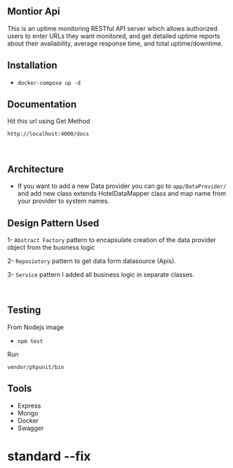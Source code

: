 ## Montior  Api
This is an uptime monitoring RESTful API server which allows authorized users to enter URLs 
they want monitored, and get detailed uptime reports about their availability, average response time, and total uptime/downtime.



## Installation

* `docker-compose up -d`



## Documentation

Hit this url using Get Method

`http://localhost:4000/docs`




<br />

## Architecture

* If you want  to add a new Data provider you can go to
  `app/DataProvider/` and add new class extends HotelDataMapper class  and map name from your provider to system names.
  

  

## Design Pattern Used

1- `Abstract Factory` pattern to encapsulate creation of the data provider object  from the business logic

2- `Reposiotory` pattern  to get data form datasource (Apis).

3- `Service` pattern I added all business logic in separate classes.



<br>


## Testing
From Nodejs image
* `npm test`

Run

    vendor/phpunit/bin


## Tools
* Express
* Mongo
* Docker
* Swagger


# standard --fix






    
